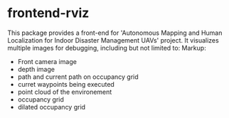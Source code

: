 # frontend-rviz
This package provides a front-end for 'Autonomous Mapping and Human Localization for Indoor Disaster Management UAVs' project. It visualizes multiple images for debugging, including but not limited to:
Markup:
* Front camera image
* depth image
* path and current path on occupancy grid
* curret waypoints being executed
* point cloud of the environement
* occupancy grid
* dilated occupancy grid
